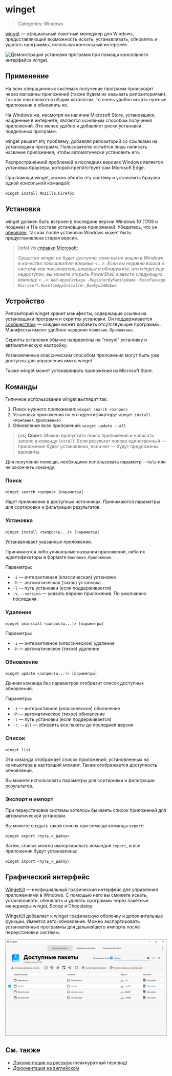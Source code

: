 # winget
> Categories: Windows

[winget](https://github.com/microsoft/winget-cli) — официальный пакетный
менеджер для Windows, предоставляющий возможность искать, устанавливать,
обновлять и удалять программы, используя консольный интерфейс.

![Демонстрация установки программ при помощи консольного интерфейса
winget.](/media/winget.jpg)

## Применение

На всех операционных системах получение программ происходит через магазины
приложений (также будем их называть репозиториями). Так как они являются общим
каталогом, то очень удобно искать нужные приложения и обновлять их.

На Windows же, несмотря на наличие Microsoft Store, установщики, найденные в
интернете, являются основным способом получения приложений. Это менее удобно и
добавляет риски установки поддельных программ.

winget решает эту проблему, добавляя репозиторий со ссылками на установщики
программ. Пользователю остаётся лишь написать название приложения, чтобы
автоматически установить его.

Распространённой проблемой в последних версиях Windows является установка
браузера, которой препятствует сам Microsoft Edge.

При помощи winget, можно обойти эту систему и установить браузер одной
консольной командой:

`winget install Mozilla.Firefox`

## Установка

winget должен быть встроен в последние версии Windows 10 (1709 и позднее) и 11 в
составе установщика приложений. Убедитесь, что он
[обновлён](https://www.microsoft.com/p/app-installer/9nblggh4nns1#activetab=pivot:overviewtab),
так как после установки Windows может быть предустановлена старая версия.

> [info]
> Из [справки Microsoft](https://learn.microsoft.com/ru-ru/windows/package-manager/winget/#install-winget):
>
> *Средство winget не будет доступно, пока вы не вошли в Windows в качестве
> пользователя впервые <...>. Если вы недавно вошли в систему как пользователь
> впервые и обнаружите, что winget еще недоступен, вы можете открыть PowerShell
> и ввести следующую команду <...>:
> `Add-AppxPackage -RegisterByFamilyName -MainPackage Microsoft.DesktopAppInstaller_8wekyb3d8bbwe`*

## Устройство

Репозиторий winget хранит манифесты, содержащие ссылки на установщики программ и
скрипты установки. Он поддерживается
[сообществом](https://github.com/microsoft/winget-pkgs) — каждый может добавить
отсутствующие программы. Манифесты имеют удобное название `Компание.Приложение`.

Скрипты установки обычно направлены на "тихую" установку и автоматическую
настройку.

Установленные классическим способом приложения могут быть уже доступны для
управления ими в winget.

Также winget может устанавливать приложения из Microsoft Store.

## Команды

Типичное использование winget выглядит так:

1. Поиск нужного приложения: `winget search <запрос>`
2. Установка приложения по его идентификатору: `winget install
<Компания.Приложение>`
3. Обновление всех приложений: `winget update --all`

> [ok] **Совет:** Можно пропустить поиск приложения и написать запрос в команду
> `install`. Если результат поиска единственный — приложение будет установлено,
> если нет — будут предложены варианты.

Для получения помощи, необходимо использовать параметр `--help`
или не закончить команду.

### Поиск

`winget search <запрос> [параметры]`

Ищет приложения в доступных источниках. Принимаются параметры для сортировки
и фильтрации результатов.

### Установка

`winget install <запрос(ы...)> [параметры]`

Устанавливает указанные приложения.

Принимаются либо уникальные названия приложений, либо их идентификаторы в
формате `Компания.Приложение`.

Параметры:

- `-i` — интерактивная (классическая) установка
- `-h` — автоматическая (тихая) установка
- `-l` — путь установки (если поддерживается)
- `-v`, `--version` — указать версию приложения. По умолчанию последняя.

### Удаление

`winget uninstall <запрос(ы...)> [параметры]`

Параметры:

- `-i` — интерактивное (классическое) удаление
- `-h` — автоматическое (тихое) удаление

### Обновление

`winget update <запрос(ы...)> [параметры]`

Данная команда без параметров отобразит список доступных обновлений.

Параметры:

- `-i` — интерактивное (классическое) обновление
- `-h` — автоматическое (тихое) обновление
- `-l` — путь установки (если поддерживается)
- `-r`, `--all` — обновить все пакеты до последней версии

### Список

`winget list`

Эта команда отображает список приложений, установленных на компьютере в
настоящий момент. Также отображается доступность обновлений.

Вы можете использовать параметры для сортировки и фильтрации результатов.

### Экспорт и импорт

При переустановке системы хотелось бы иметь список приложений для
автоматической установки.

Вы можете создать такой список при помощи команды `export`:

`winget export <путь_к_файлу>`

Затем, список можно импортировать командой `import`, и все приложения будут
установлены:

`winget import <путь_к_файлу>`

## Графический интерфейс

[WingetUI](https://www.marticliment.com/wingetui) — неофициальный графический
интерфейс для управления приложениями в Windows. С помощью него вы сможете
искать, устанавливать, обновлять и удалять программы через пакетные менеджеры
winget, Scoop и Chocolatey.

WingetUI добавляет к winget графическую оболочку и дополнительные функции.
Имеется авто-обновление. Можно экспортировать установленные программы для
дальнейшего импорта после переустановки системы.

![Демонстрация программы WingetUI](/media/winget_ui.jpg)

## См. также

- [Документация на русском](https://learn.microsoft.com/ru-ru/windows/package-manager/winget)
(неаккуратный перевод)
- [Документация на английском](https://learn.microsoft.com/en-us/windows/package-manager/winget)
